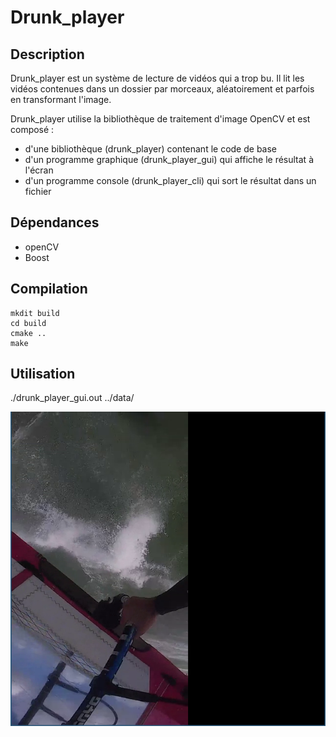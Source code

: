 # Drunk_player

## Description


Drunk_player est un système de lecture de vidéos qui a trop bu. Il lit les vidéos contenues dans un dossier par morceaux, aléatoirement et parfois en transformant l'image.

Drunk_player utilise la bibliothèque de traitement d'image OpenCV et est composé :

* d'une bibliothèque (drunk_player) contenant le code de base
* d'un programme graphique (drunk_player_gui) qui affiche le résultat à l'écran
* d'un programme console (drunk_player_cli) qui sort le résultat dans un fichier

## Dépendances 

* openCV
* Boost

## Compilation 
	mkdit build
	cd build
	cmake ..
	make

## Utilisation

./drunk_player_gui.out ../data/ 

![Image of gui](./drunk_player_gui.png)

